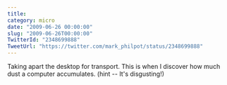 ```yaml
---
title: 
category: micro
date: "2009-06-26 00:00:00"
slug: "2009-06-26T00:00:00"
TwitterId: "2348699888"
TweetUrl: "https://twitter.com/mark_philpot/status/2348699888"
---
```


Taking apart the desktop for transport. This is when I discover how much dust a
computer accumulates. (hint -- It's disgusting!)
